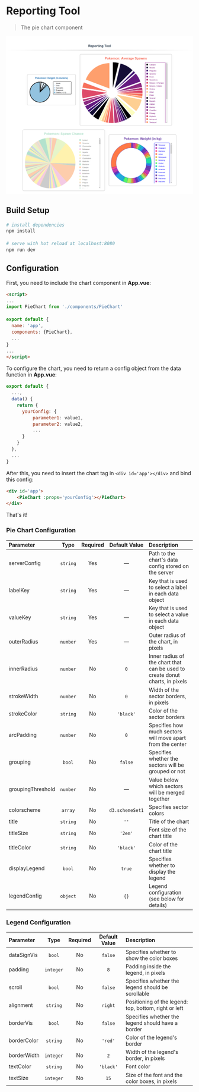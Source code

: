 # Reporting Tool

> The pie chart component

![Screenshot](src/assets/screenshot.png)

## Build Setup

``` bash
# install dependencies
npm install

# serve with hot reload at localhost:8080
npm run dev
```

## Configuration

First, you need to include the chart component in **App.vue**:

```html
<script>
...
import PieChart from './components/PieChart'

export default {
  name: 'app',
  components: {PieChart},
  ...
}
...
</script>
```

To configure the chart, you need to return a config object from the data function in **App.vue**:

```js
export default {
  ...,
  data() {
    return {
      yourConfig: {
          parameter1: value1,
          parameter2: value2,
          ...
      }
    }
  },
  ...
}

```

After this, you need to insert the chart tag in `<div id='app'></div>` and bind this config:

```html
<div id='app'>
    <PieChart :props='yourConfig'></PieChart>
</div>
```

That's it!

### Pie Chart Configuration

| Parameter         |   Type   | Required |  Default Value  | Description                                                  |
| :---------------- | :------: | :------: | :-------------: | :----------------------------------------------------------- |
| serverConfig      | `string` |   Yes    |        —        | Path to the chart's data config stored on the server         |
| labelKey          | `string` |   Yes    |        —        | Key that is used to select a label in each data object       |
| valueKey          | `string` |   Yes    |        —        | Key that is used to select a value in each data object       |
| outerRadius       | `number` |   Yes    |        —        | Outer radius of the chart, in pixels                         |
| innerRadius       | `number` |    No    |       `0`       | Inner radius of the chart that can be used to create donut charts, in pixels |
| strokeWidth       | `number` |    No    |       `0`       | Width of the sector borders, in pixels                       |
| strokeColor       | `string` |    No    |    `'black'`    | Color of the sector borders                                  |
| arcPadding        | `number` |    No    |       `0`       | Specifies how much sectors will move apart from the center   |
| grouping          |  `bool`  |    No    |     `false`     | Specifies whether the sectors will be grouped or not         |
| groupingThreshold | `number` |    No    |        —        | Value below which sectors will be merged together            |
| colorscheme       | `array`  |    No    | `d3.schemeSet1` | Specifies sector colors                                      |
| title             | `string` |    No    |      `''`       | Title of the chart                                           |
| titleSize         | `string` |    No    |     `'2em'`     | Font size of the chart title                                 |
| titleColor        | `string` |    No    |    `'black'`    | Color of the chart title                                     |
| displayLegend     |  `bool`  |    No    |     `true`      | Specifies whether to display the legend                      |
| legendConfig      | `object` |    No    |      `{}`       | Legend configuration (see below for details)                 |

### Legend Configuration

| Parameter   |   Type    | Required | Default Value | Description                                       |
| :---------- | :-------: | :------: | :-----------: | :------------------------------------------------ |
| dataSignVis |  `bool`   |    No    |    `false`    | Specifies whether to show the color boxes             |
| padding     | `integer` |    No    |      `8`      | Padding inside the legend, in pixels                  |
| scroll      |  `bool`   |    No    |    `false`    | Specifies whether the legend should be scrollable     |
| alignment   | `string`  |    No    |    `right`    | Positioning of the legend: top, bottom, right or left |
| borderVis   |  `bool`   |    No    |    `false`    | Specifies whether the legend should have a border     |
| borderColor | `string`  |    No    |    `'red'`    | Color of the legend's border                          |
| borderWidth | `integer` |    No    |      `2`      | Width of the legend's border, in pixels               |
| textColor   | `string`  |    No    |   `'black'`   | Font color                                            |
| textSize    | `integer` |    No    |     `15`      | Size of the font and the color boxes, in pixels       |